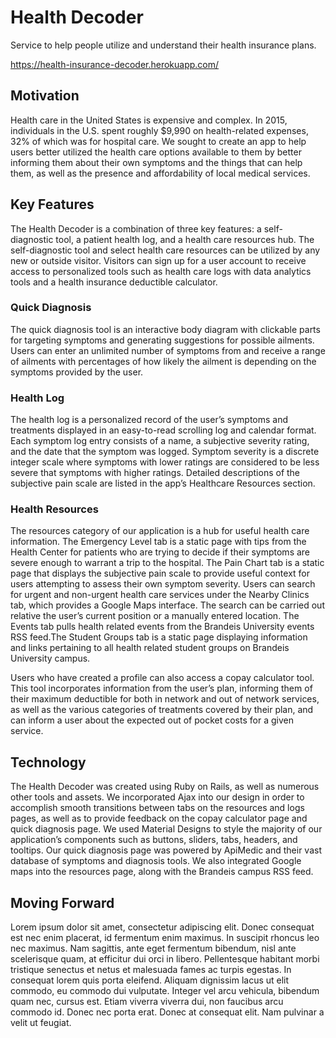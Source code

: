 # Health Decoder

Service to help people utilize and understand their health insurance plans.

https://health-insurance-decoder.herokuapp.com/

## Motivation

Health care in the United States is expensive and complex.  In 2015, individuals in the U.S. spent roughly $9,990 on health-related expenses, 32% of which was for hospital care. We sought to create an app to help users better utilized the health care options available to them by better informing them about their own symptoms and the things that can help them, as well as the presence and affordability of local medical services.


## Key Features

The Health Decoder is a combination of three key features: a self-diagnostic tool, a patient health log, and a health care resources hub.  The self-diagnostic tool and select health care resources can be utilized by any new or outside visitor.  Visitors can sign up for a user account to receive access to personalized tools such as health care logs with data analytics tools and a health insurance deductible calculator.

### Quick Diagnosis

The quick diagnosis tool is an interactive body diagram with clickable parts for targeting symptoms and generating suggestions for possible ailments.  Users can enter an unlimited number of symptoms from and receive a range of ailments with percentages of how likely the ailment is depending on the symptoms provided by the user.

### Health Log

The health log is a personalized record of the user’s symptoms and treatments displayed in an easy-to-read scrolling log and calendar format.  Each symptom log entry consists of a name, a subjective severity rating, and the date that the symptom was logged.  Symptom severity is a discrete integer scale where symptoms with lower ratings are considered to be less severe that symptoms with higher ratings.  Detailed descriptions of the subjective pain scale are listed in the app’s Healthcare Resources section.  

### Health Resources

The resources category of our application is a hub for useful health care information. The Emergency Level tab is a static page with tips from the Health Center for patients who are trying to decide if their symptoms are severe enough to warrant a trip to the hospital.  The Pain Chart tab is a static page that displays the subjective pain scale to provide useful context for users attempting to assess their own symptom severity.  Users can search for urgent and non-urgent health care services under the Nearby Clinics tab, which provides a Google Maps interface.  The search can be carried out relative the user’s current position or a manually entered location.  The Events tab pulls health related events from the Brandeis University events RSS feed.The Student Groups tab is a static page displaying information and links pertaining to all health related student groups on Brandeis University campus. 

Users who have created a profile can also access a copay calculator tool. This tool incorporates information from the user’s plan, informing them of their maximum deductible for both in network and out of network services, as well as the various categories of treatments covered by their plan, and can inform a user about the expected out of pocket costs for a given service.


## Technology

The Health Decoder was created using Ruby on Rails, as well as numerous other tools and assets. We incorporated Ajax into our design in order to accomplish smooth transitions between tabs on the resources and logs pages, as well as to provide feedback on the copay calculator page and quick diagnosis page. We used Material Designs to style the majority of our application’s components such as buttons, sliders, tabs, headers, and tooltips. Our quick diagnosis page was powered by ApiMedic and their vast database of symptoms and diagnosis tools. We also integrated Google maps into the resources page, along with the Brandeis campus RSS feed.


## Moving Forward

Lorem ipsum dolor sit amet, consectetur adipiscing elit. Donec consequat est nec enim placerat, id fermentum enim maximus. In suscipit rhoncus leo nec maximus. Nam sagittis, ante eget fermentum bibendum, nisl ante scelerisque quam, at efficitur dui orci in libero. Pellentesque habitant morbi tristique senectus et netus et malesuada fames ac turpis egestas. In consequat lorem quis porta eleifend. Aliquam dignissim lacus ut elit commodo, eu commodo dui vulputate. Integer vel arcu vehicula, bibendum quam nec, cursus est. Etiam viverra viverra dui, non faucibus arcu commodo id. Donec nec porta erat. Donec at consequat elit. Nam pulvinar a velit ut feugiat.
